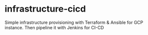 # infrastructure-cicd
Simple infrastructure provisioning with Terraform &amp; Ansible for GCP instance. Then pipeline it with Jenkins for CI-CD
